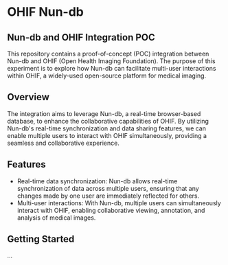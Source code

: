 # OHIF Nun-db

## Nun-db and OHIF Integration POC

 This repository contains a proof-of-concept (POC) integration between Nun-db and OHIF (Open Health Imaging
Foundation). The purpose of this experiment is to explore how Nun-db can facilitate multi-user interactions within
OHIF, a widely-used open-source platform for medical imaging.

## Overview

 The integration aims to leverage Nun-db, a real-time browser-based database, to enhance the collaborative capabilities of OHIF. By utilizing Nun-db's real-time synchronization and data sharing features, we can enable multiple users to interact with OHIF simultaneously, providing a seamless and collaborative experience.

## Features

 - Real-time data synchronization: Nun-db allows real-time synchronization of data across multiple users, ensuring that any changes made by one user are immediately reflected for others.
 - Multi-user interactions: With Nun-db, multiple users can simultaneously interact with OHIF, enabling collaborative viewing, annotation, and analysis of medical images.


## Getting Started
...
